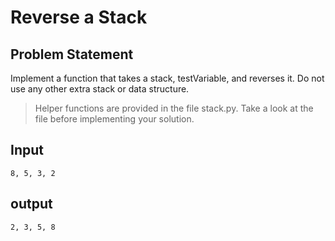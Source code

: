 # Reverse a Stack

## Problem Statement
Implement a function that takes a stack, testVariable, and reverses it. Do not use any other extra stack or data structure.

> Helper functions are provided in the file stack.py. Take a look at the file before implementing your solution.


## Input
```
8, 5, 3, 2
```

## output
```
2, 3, 5, 8
```
